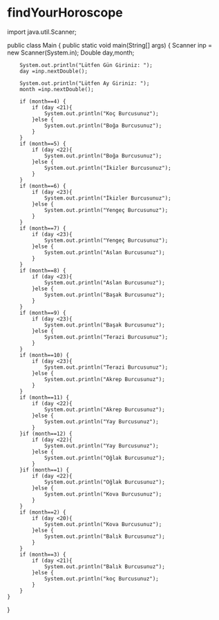 # findYourHoroscope


import java.util.Scanner;

public class Main {
    public static void main(String[] args) {
        Scanner inp = new Scanner(System.in);
        Double day,month;

        System.out.println("Lütfen Gün Giriniz: ");
        day =inp.nextDouble();

        System.out.println("Lütfen Ay Giriniz: ");
        month =inp.nextDouble();

        if (month==4) {
            if (day <21){
                System.out.println("Koç Burcusunuz");
            }else {
                System.out.println("Boğa Burcusunuz");
            }
        }
        if (month==5) {
            if (day <22){
                System.out.println("Boğa Burcusunuz");
            }else {
                System.out.println("İkizler Burcusunuz");
            }
        }
        if (month==6) {
            if (day <23){
                System.out.println("İkizler Burcusunuz");
            }else {
                System.out.println("Yengeç Burcusunuz");
            }
        }
        if (month==7) {
            if (day <23){
                System.out.println("Yengeç Burcusunuz");
            }else {
                System.out.println("Aslan Burcusunuz");
            }
        }
        if (month==8) {
            if (day <23){
                System.out.println("Aslan Burcusunuz");
            }else {
                System.out.println("Başak Burcusunuz");
            }
        }
        if (month==9) {
            if (day <23){
                System.out.println("Başak Burcusunuz");
            }else {
                System.out.println("Terazi Burcusunuz");
            }
        }
        if (month==10) {
            if (day <23){
                System.out.println("Terazi Burcusunuz");
            }else {
                System.out.println("Akrep Burcusunuz");
            }
        }
        if (month==11) {
            if (day <22){
                System.out.println("Akrep Burcusunuz");
            }else {
                System.out.println("Yay Burcusunuz");
            }
        }if (month==12) {
            if (day <22){
                System.out.println("Yay Burcusunuz");
            }else {
                System.out.println("Oğlak Burcusunuz");
            }
        }if (month==1) {
            if (day <22){
                System.out.println("Oğlak Burcusunuz");
            }else {
                System.out.println("Kova Burcusunuz");
            }
        }
        if (month==2) {
            if (day <20){
                System.out.println("Kova Burcusunuz");
            }else {
                System.out.println("Balık Burcusunuz");
            }
        }
        if (month==3) {
            if (day <21){
                System.out.println("Balık Burcusunuz");
            }else {
                System.out.println("koç Burcusunuz");
            }
        }
    }
}
